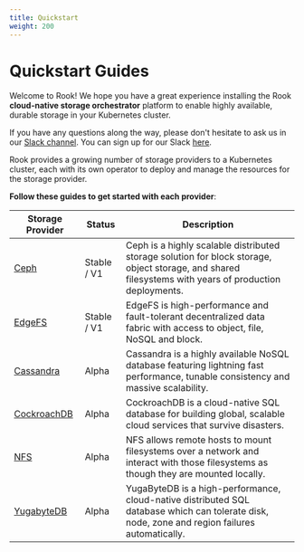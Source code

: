 ```yaml
---
title: Quickstart
weight: 200
---
```


# Quickstart Guides

Welcome to Rook! We hope you have a great experience installing the Rook **cloud-native storage orchestrator** platform to enable highly available, durable storage
in your Kubernetes cluster.

If you have any questions along the way, please don't hesitate to ask us in our [Slack channel](https://rook-io.slack.com). You can sign up for our Slack [here](https://slack.rook.io).

Rook provides a growing number of storage providers to a Kubernetes cluster, each with its own operator to deploy and manage the resources for the storage provider.

**Follow these guides to get started with each provider**:

| Storage Provider               | Status      | Description                                                                                                                                                                                                          |
| ------------------------------ | ----------- | -------------------------------------------------------------------------------------------------------------------------------------------------------------------------------------------------------------------- |
| [Ceph](ceph-quickstart.md)     | Stable / V1 | Ceph is a highly scalable distributed storage solution for block storage, object storage, and shared filesystems with years of production deployments.                                                               |
| [EdgeFS](edgefs-quickstart.md) | Stable / V1 | EdgeFS is high-performance and fault-tolerant decentralized data fabric with access to object, file, NoSQL and block. |
| [Cassandra](cassandra.md)      | Alpha       | Cassandra is a highly available NoSQL database featuring lightning fast performance, tunable consistency and massive scalability.                                                                                    |
| [CockroachDB](cockroachdb.md)  | Alpha       | CockroachDB is a cloud-native SQL database for building global, scalable cloud services that survive disasters.                                                                                                      |
| [NFS](nfs.md)                  | Alpha       | NFS allows remote hosts to mount filesystems over a network and interact with those filesystems as though they are mounted locally.                                                                                  |
| [YugabyteDB](yugabytedb.md)    | Alpha       | YugaByteDB is a high-performance, cloud-native distributed SQL database which can tolerate disk, node, zone and region failures automatically.                                                                       |
